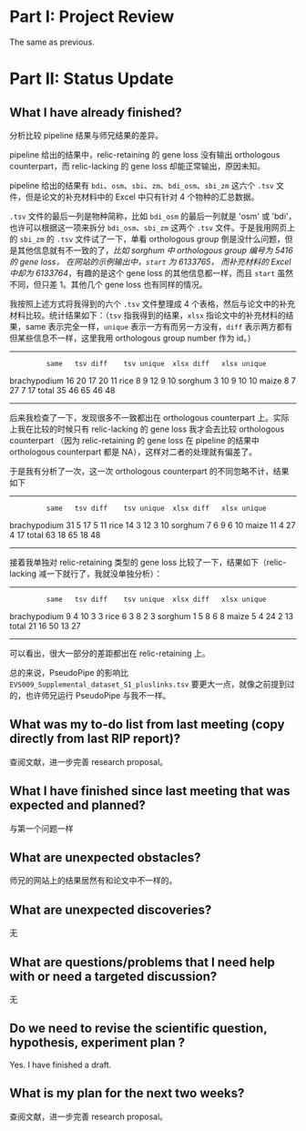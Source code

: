 # Part I: Project Review

The same as previous.






# Part II: Status Update



## What I have already finished?

分析比较 pipeline 结果与师兄结果的差异。

pipeline 给出的结果中，relic-retaining 的 gene loss 没有输出 orthologous counterpart，而 relic-lacking 的 gene loss 却能正常输出，原因未知。

pipeline 给出的结果有 `bdi`、`osm`、`sbi`、`zm`、`bdi_osm`、`sbi_zm` 这六个 `.tsv` 文件，但是论文的补充材料中的 Excel 中只有针对 4 个物种的汇总数据。

`.tsv` 文件的最后一列是物种简称，比如 `bdi_osm` 的最后一列就是 'osm' 或 'bdi'，也许可以根据这一项来拆分 `bdi_osm`、`sbi_zm` 这两个 `.tsv` 文件。于是我用网页上的 `sbi_zm` 的 `.tsv` 文件试了一下，单看 orthologous group 倒是没什么问题，但是其他信息就有不一致的了，*比如 sorghum 中 orthologous group 编号为 5416 的 gene loss， 在网站的示例输出中，`start` 为 6133765， 而补充材料的 Excel 中却为 6133764*，有趣的是这个 gene loss 的其他信息都一样，而且 `start` 虽然不同，但只差 1。其他几个 gene loss 也有同样的情况。

我按照上述方式将我得到的六个 `.tsv` 文件整理成 4 个表格，然后与论文中的补充材料比较。统计结果如下：（`tsv` 指我得到的结果，`xlsx` 指论文中的补充材料的结果，same 表示完全一样，`unique` 表示一方有而另一方没有，`diff` 表示两方都有但某些信息不一样，这里我用 orthologous group number 作为 id。）

------------ ----   --------    ----------  ---------   -----------
             same   tsv diff    tsv unique  xlsx diff   xlsx unique
brachypodium   16         20            17         20            11
rice            8          9            12          9            10
sorghum         3         10             9         10            10
maize           8          7            27          7            17
total          35         46            65         46            48
------------ ----   --------    ----------  ---------   -----------

后来我检查了一下，发现很多不一致都出在 orthologous counterpart 上。实际上我在比较的时候只有 relic-lacking 的 gene loss 我才会去比较 orthologous counterpart （因为 relic-retaining 的 gene loss 在 pipeline 的结果中 orthologous counterpart 都是 NA），这样对二者的处理就有偏差了。

于是我有分析了一次，这一次 orthologous counterpart 的不同忽略不计，结果如下

------------ ----   --------    ----------  ---------   -----------
             same   tsv diff    tsv unique  xlsx diff   xlsx unique
brachypodium   31          5            17          5            11
rice           14          3            12          3            10
sorghum         7          6             9          6            10
maize          11          4            27          4            17
total          63         18            65         18            48
------------ ----   --------    ----------  ---------   -----------

接着我单独对 relic-retaining 类型的 gene loss 比较了一下，结果如下（relic-lacking 减一下就行了，我就没单独分析）：

------------ ----   --------    ----------  ---------   -----------
             same   tsv diff    tsv unique  xlsx diff   xlsx unique
brachypodium    9          4            10          3             3
rice            6          3             8          2             3
sorghum         1          5             8          6             8
maize           5          4            24          2            13
total          21         16            50         13            27
------------ ----   --------    ----------  ---------   -----------

可以看出，很大一部分的差距都出在 relic-retaining 上。

总的来说，PseudoPipe 的影响比 `EVS009_Supplemental_dataset_S1_pluslinks.tsv` 要更大一点，就像之前提到过的，也许师兄运行 PseudoPipe 与我不一样。



## What was my to-do list from last meeting (copy directly from last RIP report)? 



查阅文献，进一步完善 research proposal。



## What I have finished since last meeting that was expected and planned?

与第一个问题一样



## What are unexpected obstacles?

师兄的网站上的结果居然有和论文中不一样的。



## What are unexpected discoveries? 

无



## What are questions/problems that I need help with or need a targeted discussion?

无



## Do we need to revise the scientific question, hypothesis, experiment plan ? 

Yes. I have finished a draft.



## What is my plan for the next two weeks?

查阅文献，进一步完善 research proposal。
